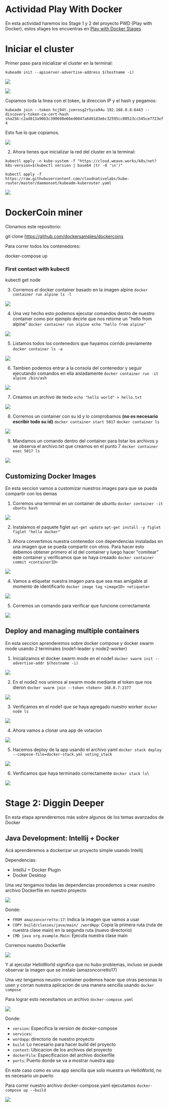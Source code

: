 # Actividad Play With Docker

En esta actividad haremos los Stage 1 y 2 del proyecto PWD (Play with Docker), estos stages los encuentras en [Play with Docker Stages](https://training.play-with-docker.com/)

# Iniciar el cluster

Primer paso para inicializar el cluster en la terminal:

`kubeadm init --apiserver-advertise-address $(hostname -i)`

![](images/first_step.png)

![](images/first_step2.png)

Copiamos toda la linea con el token, la direccion IP y el hash y pegamos:

`kubeadm join --token hcj94t.jxmrosg2r5yca94u 192.168.0.8:6443 --discovery-token-ca-cert-hash sha256:c2ad813a90b3c390698e66ed6047a6491d3e6c32595cc80523cc545ce7723ef4`

Esto fue lo que copiamos.

![](images/adm_token.png)

2. Ahora tienes que inicializar la red del cluster en la terminal: 

`kubectl apply -n kube-system -f "https://cloud.weave.works/k8s/net?k8s-version=$(kubectl version | base64 |tr -d '\n')"`

`kubectl apply -f https://raw.githubusercontent.com/cloudnativelabs/kube-router/master/daemonset/kubeadm-kuberouter.yaml`

![](images/net_cluster.png)

# DockerCoin miner

Clonamos este repositorio:

git clone https://github.com/dockersamples/dockercoins

Para correr todos los contenedores:

docker-compose up


### First contact with kubectl

kubectl get node




3. Corremos el docker container basado en la imagen alpine `docker container run alpine ls -l`

![](images/image-2.png)

4. Una vez hecho esto podemos ejecutar comandos dentro de nuestro container como por ejemplo decirle que nos retorne un "hello from alpine" `docker container run alpine echo "hello from alpine"`

![](images/image-3.png)

5. Listamos todos los contenedors que hayamos corrido previamente `docker container ls -a`

![](images/image-4.png)

6. Tambien podemos entrar a la consola del contenedor y seguir ejecutando comandos en ella aisladamente `docker container run -it alpine /bin/ash`

![](images/image-5.png)

7. Creamos un archivo de texto `echo "hello world" > hello.txt`

![](images/image-6.png)

8. Corremos un container con su id y lo comprobamos **(no es necesario escribir todo su id)** `docker container start 5017` `docker container ls`

![](images/image-7.png)

9. Mandamos un comando dentro del container para listar los archivos y se observa el archivo.txt que creamos en el punto 7 `docker container exec 5017 ls`

![](images/image-8.png)

##  Customizing Docker Images

En esta seccion vamos a customizar nuestros images para que se pueda compartir con los demas 

1. Corremos una terminal en un container de ubuntu `docker container -it ubuntu bash`

![](images/image-9.png)

2. Instalamos el paquete figlet `apt-get update` `apt-get install -y figlet` `figlet "hello docker"`

3. Ahora convertimos nuestra contenedor con dependencias instaladas en una imagen que se pueda compartir con otros. Para hacer esto debemos obtener primero el id del container y luego hacer "comitear" este container y verificamos que se haya creaado `docker container commit <containerID>`

![](images/image-10.png)

4. Vamos a etiquetar nuestra imagen para que sea mas amigable al momento de identificarlo `docker image tag <imageID> <etiqueta>`

![](images/image-12.png)

5. Corremos un comando para verificar que funcione correctamente

![](images/image-13.png)

##  Deploy and managing multiple containers

En esta seccion aprenderemos sobre docker compose y docker swarm mode usando 2 terminales (node1-leader y node2-worker)

1. Inicializamos el docker swarm mode en el node1 `docker swarm init --advertise-addr $(hostname -i)`

![](images/image-14.png)

2. En el node2 nos unimos al swarm mode mediante el token que nos dieron `docker swarm join --token <token> 168.0.7:2377`

![](images/image-15.png)

3. Verificamos en el node1 que se haya agregado nuestro worker `docker node ls`

![](images/image-16.png)

4. Ahora vamos a clonar una app de votacion

![](images/image-17.png)

5. Hacemos deploy de la app usando el archivo yaml `docker stack deploy --compose-file=docker-stack.yml voting_stack`

![](images/image-18.png)

6. Verificamos que haya terminado correctamente `docker stack ls`\

![](images/image-19.png)

# Stage 2: Diggin Deeper

En esta etapa aprenderemos más sobre algunos de los temas avanzados de Docker

## Java Development: Intellij + Docker

Acá aprenderemos a dockerizar un proyecto simple usando Intellij

Dependencias:

- IntelliJ + Docker Plugin
- Docker Desktop

Una vez tengamos todas las dependencias procedemos a crear nuestro archivo Dockerfile en nuestro proyecto

![](images/screenshot_65.png)

Donde:

- `FROM amazzoncorretto:17`: Indica la imagen que vamos a usar
- `COPY build/classes/java/main/ /wordApp`: Copia la primera ruta (ruta de nuestra clase main) en la segunda ruta (nuevo directorio)
- `CMD java org.example.Main`: Ejecuta nuestra clase main

Corremos nuestro Dockerfile

![](images/image-20.png)

Y al ejecutar HelloWorld significa que no hubo problemas, incluso se puede observar la imagen que se instalo (amazoncorretto17)

Una vez tengamos neustro container podemos hacer que otras personas lo usen y corran nuestra aplicacion de una manera sencilla usando `docker compose`

Para lograr esto necesitamos un archivo `docker-compose.yaml`

![](images/image-21.png)

Donde:

- `version`: Especifica la version de docker-compose
- `services`:
- `wordapp`: directorio de nuestro proyecto
- `build`: Lo necesario para hacer build del proyecto
- `context`: Ubicacion de los archivos del proyecto
- `dockerFile`: Especificacion del archivo dockerfile
- `ports`: Puerto donde se va a mostrar nuestra app

En este caso como es una app sencilla que solo muestra un HelloWorld, no es necesario un puerto

Para correr nuestro archivo docker-compose.yaml ejecutamos `docker-compose up --build`

![](images/image-22.png)
